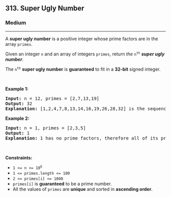 <h2>313. Super Ugly Number</h2><h3>Medium</h3><hr><div><p>A <strong>super ugly number</strong> is a positive integer whose prime factors are in the array <code>primes</code>.</p>

<p>Given an integer <code>n</code> and an array of integers <code>primes</code>, return <em>the</em> <code>n<sup>th</sup></code> <em><strong>super ugly number</strong></em>.</p>

<p>The <code>n<sup>th</sup></code> <strong>super ugly number</strong> is <strong>guaranteed</strong> to fit in a <strong>32-bit</strong> signed integer.</p>

<p>&nbsp;</p>
<p><strong>Example 1:</strong></p>

<pre><strong>Input:</strong> n = 12, primes = [2,7,13,19]
<strong>Output:</strong> 32
<strong>Explanation:</strong> [1,2,4,7,8,13,14,16,19,26,28,32] is the sequence of the first 12 super ugly numbers given primes = [2,7,13,19].
</pre>

<p><strong>Example 2:</strong></p>

<pre><strong>Input:</strong> n = 1, primes = [2,3,5]
<strong>Output:</strong> 1
<strong>Explanation:</strong> 1 has no prime factors, therefore all of its prime factors are in the array primes = [2,3,5].
</pre>

<p>&nbsp;</p>
<p><strong>Constraints:</strong></p>

<ul>
	<li><code>1 &lt;= n &lt;= 10<sup>6</sup></code></li>
	<li><code>1 &lt;= primes.length &lt;= 100</code></li>
	<li><code>2 &lt;= primes[i] &lt;= 1000</code></li>
	<li><code>primes[i]</code> is <strong>guaranteed</strong> to be a prime number.</li>
	<li>All the values of <code>primes</code> are <strong>unique</strong> and sorted in <strong>ascending order</strong>.</li>
</ul>
</div>